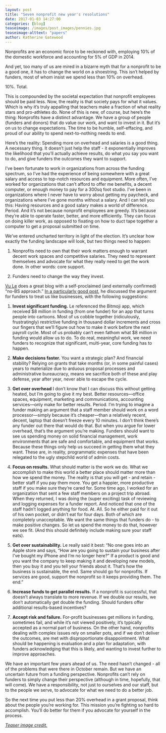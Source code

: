 ```yaml
---
layout: post
title: "Seven nonprofit new year's resolutions"
date: 2017-01-03 14:27:00
categories: [blog]
teaseimage: /images/post_images/pennies.jpg
teaseimage-alttext: "papers"
author: Katherine Gatewood
---
```

Nonprofits are an economic force to be reckoned with, employing 10% of the domestic workforce and accounting for 5% of GDP in 2014. 

And yet, too many of us are mired in a bizarre myth that for a nonprofit to be a good one, it has to change the world on a shoestring. This isn’t helped by funders, most of whom insist we spend less than 10% on overhead. 

10%. Total.

This is compounded by the societal expectation that nonprofit employees should be paid less. Now, the reality is that society pays for what it values. Which is why it’s truly appalling that teachers make a fraction of what reality stars and pro-athletes do. None of this is new, of course, but here’s the thing: Nonprofits have a distinct advantage. We have a group of people (funders and donors) that do value our work, and want to invest in it. But it’s on us to change expectations. The time to be humble, self-effacing, and proud of our ability to spend next-to-nothing needs to end.

Here’s the reality: Spending more on overhead and salaries is a good thing. A necessary thing. It doesn’t just help the staff - it exponentially improves the likelihood that you’ll actually achieve results, do what you say you want to do, and give funders the outcomes they want to support.

I’ve been fortunate to work in organizations from across the funding spectrum, so I’ve had the experience of being somewhere with a great salary and access to top-notch resources and equipment. More often, I’ve worked for organizations that can’t afford to offer me benefits, a decent computer, or enough money to pay for a 300sq foot studio. I’ve been in organizations where I never have to worry about getting my paycheck, and organizations where I’ve gone months without a salary. And I can tell you this: Having resources and a good salary makes a world of difference. Period. And it’s not because nonprofit employees are greedy. It’s because they’re able to operate faster, better, and more efficiently. They can focus on doing killer work, as opposed to fixating on how to duct tape together a computer to get a proposal submitted on time.

We’ve entered uncharted territory in light of the election. It’s unclear how exactly the funding landscape will look, but two things need to happen:

1. Nonprofits need to own that their work matters enough to warrant decent work spaces and competitive salaries. They need to represent themselves and advocate for what they really need to get the work done. In other words: core support.

2. Funders need to change the way they invest.

[Vu Le](http://nonprofitwithballs.com/about/) does a great blog with a self-proclaimed (and externally confirmed) “no-BS approach.” [In a particularly good post](http://nonprofitwithballs.com/2015/12/hey-you-want-nonprofits-to-act-more-like-businesses-then-treat-us-like-businesses/), he discussed the argument for funders to treat us like businesses, with the following suggestions:

1. **Invest significant funding.** Le referenced the Bitmoji app, which received $8 million in funding (from one funder) for an app that turns people into cartoons. Most of us cobble together (ridiculously, frustratingly) restrictive funding in thousand dollar increments and cross our fingers that we’ll figure out how to make it work before the next payroll cycle. Most of us probably can’t even fathom what $8 million in funding would allow us to do. To do real, meaningful work, we need funders to recognize that significant, multi-year, core funding has to happen.

2. **Make decisions faster.** You want a strategic plan? And financial stability? Relying on grants that take months (or, in some painful cases) years to materialize due to arduous proposal processes and administrative bureaucracy, means we sacrifice both of these and play defense, year after year, never able to escape the cycle.

3. **Get over overhead** I don’t know that I can discuss this without getting heated, but I’m going to give it my best. Better resources&mdash;office spaces, equipment, marketing and communications, accounting services&mdash;only make for better results. Period. I’m trying to imagine a funder making an argument that a staff member should work on a word processor&mdash;simply because it’s cheaper&mdash;than a relatively recent, decent, laptop that doesn’t freeze every 10 minutes. I don’t think there’s any funder out there that would do that. But when you argue for lower overhead, that’s the argument you’re making. Funders should want to see us spending money on solid financial management, work environments that are safe and comfortable, and equipment that works. Because these things only help us succeed in getting them what they want. These are, in reality, programmatic expenses that have been relegated to the ugly stepchild world of admin costs.

4. **Focus on results.** What should matter is the work we do. What we accomplish to make this world a better place should matter more than how we spend the money. The reality is that you will get - and retain - better staff if you pay them more. You get a happier, more productive staff if you make sure they’re cared for. Some time ago, I worked for an organization that sent a few staff members on a project trip abroad. When they returned, I was doing the (super exciting) task of reviewing and logging expenses for a funder report. And noticed that one of the staff hadn’t logged anything for food. At. All. So he either paid for it out of his own pocket, or didn’t eat for four days. Both of which are completely unacceptable. We want the same things that funders do - to make positive changes. So let us spend the money to do that, however we see fit. (And this should definitely include making sure your staff eats).

5. **Get over sustainability.** Le really said it best: “No one goes into an Apple store and says, “How are you going to sustain your business after I’ve bought my iPhone and I’m no longer here?” If a product is good and you want the company to keep making it and developing new models, then you buy it and you tell your friends about it. That’s how the business is sustainable, the end. Same should go for nonprofits. If services are good, support the nonprofit so it keeps providing them. The end.”

6. **Increase funds to get parallel results.** If a nonprofit is successful, that doesn’t always translate to more revenue. If we double our results, we don’t automatically get double the funding. Should funders offer additional results-based incentives? 

7. **Accept risk and failure.** For-profit businesses get millions in funding, sometimes fail, and while it’s not viewed positively, it’s typically accepted as a normal part of business. On the other hand, nonprofits dealing with complex issues rely on smaller pots, and if we don’t deliver the outcomes, are met with disproportionate disappointment. What should be happening is evaluation and a plan for adaptation, with funders acknowledging that this is likely, and wanting to invest further to improve approaches.

We have an important few years ahead of us. The need hasn’t changed - all of the problems that were there in October remain. But we have an uncertain future from a funding perspective. Nonprofits can’t rely on funders to simply change their perspective (although in time, hopefully, that will come). We have a responsibility, not just to ourselves and our staff, but to the people we serve, to advocate for what we need to do a better job.

So the next time you put less than 20% overhead in a grant proposal, think about the people you’re working for. This mission you’re fighting so hard to accomplish. You’ll do better for them if you advocate for yourself in the process.

*[Teaser image credit.](https://www.flickr.com/photos/jpmatth/415218709/in/photolist-CG74g-rmGTEJ-iLPv7-nfzAUf-biov76-9AcSoP-dSdvV4-iDLC2s-9e5ndH-7RsweM-4erL8n-nHwr-g83LR-gZojTv-CKQoQ-76awmG-4VVD7f-g83Rn-9dxK1x-eLfk5-4KUxBL-9fEu2K-4viH6F-g83NV-f6YhWJ-C9DWp-g8421-9m2MQf-dyFx64-6S5Wfv-QHyg-9euc1-5UPFCj-4gx2XB-j5dqs-f6J3Dk-4QEYJJ-Nz7ND-g83TX-5NEAjs-4wo2xv-azF5ze-2peAL-g83Yf-dEXTDa-5NEADY-5NAjmk-61o6nz-Cn3iK-4GZmVW)*